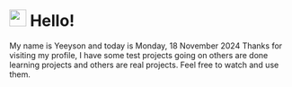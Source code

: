  <h1>
    <img src="https://emojis.slackmojis.com/emojis/images/1643510097/45343/hi.gif?1643510097" width="30"/> 
    Hello!
 </h1>
 <p>
    My name is Yeeyson and today is Monday, 18 November 2024
    Thanks for visiting my profile, I have some test projects going on others are done learning projects and others are real projects.
    Feel free to watch and use them.
 </p>